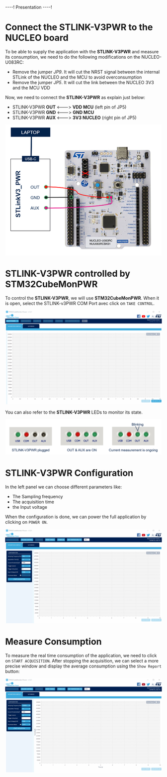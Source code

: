 ----!
Presentation
----!
# Connect the STLINK-V3PWR to the NUCLEO board
To be able to supply the application with the **STLINK-V3PWR** and measure its consumption, we need to do the following modifications on the NUCLEO-U083RC:

- Remove the jumper *JP9*. It will cut the NRST signal between the internal STLink of the NUCLEO and the MCU to avoid overconsumption
- Remove the jumper *JP5*. It will cut the link between the NUCLEO 3V3 and the MCU VDD

Now, we need to connect the **STLINK-V3PWR** as explain just below:

- STLINK-V3PWR **OUT** <---> **VDD MCU** (left pin of JP5)
- STLINK-V3PWR **GND** <---> **GND MCU**
- STLINK-V3PWR **AUX** <---> **3V3 NUCLEO** (right pin of JP5)

![gif](./img/stlink2.png)

# STLINK-V3PWR controlled by STM32CubeMonPWR
To control the **STLINK-V3PWR**, we will use **STM32CubeMonPWR**.
When it is open, select the STLINK-v3PWR COM Port avec click on `TAKE CONTROL`.

![gif](./img/cubemonpwr1.gif)

You can also refer to the **STLINK-V3PWR** LEDs to monitor its state.

![gif](./img/stlink1.png)

# STLINK-V3PWR Configuration
In the left panel we can choose different parameters like:

- The Sampling frequency
- The acquisition time
- the Input voltage

When the configuration is done, we can power the full application by clicking on `POWER ON`.

![gif](./img/cubemonpwr2.gif)

# Measure Consumption
To measure the real time consumption of the application, we need to click on `START ACQUISITION`.
After stopping the acquisition, we can select a more precise window and display the average consumption using the `Show Report` button:

![gif](./img/cubemonpwr3.gif)
